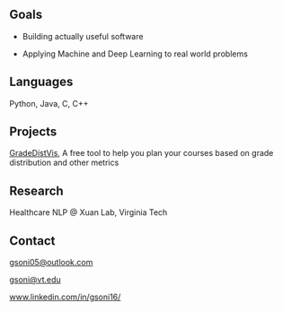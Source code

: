 ## Goals
- Building actually useful software 

- Applying Machine and Deep Learning to real world problems

## Languages
Python, Java, C, C++

## Projects
[GradeDistVis](https://github.com/gsoni1/GradeDistVis), A free tool to help you plan your courses based on grade distribution and other metrics 

## Research
Healthcare NLP @ Xuan Lab, Virginia Tech

## Contact 
gsoni05@outlook.com

gsoni@vt.edu

www.linkedin.com/in/gsoni16/
